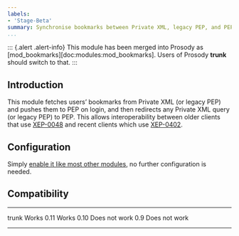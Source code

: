 ```yaml
---
labels:
- 'Stage-Beta'
summary: Synchronise bookmarks between Private XML, legacy PEP, and PEP
...
```


::: {.alert .alert-info}
This module has been merged into Prosody as
[mod_bookmarks][doc:modules:mod_bookmarks]. Users of Prosody **trunk**
should switch to that.
:::

Introduction
------------

This module fetches users’ bookmarks from Private XML (or legacy PEP) and
pushes them to PEP on login, and then redirects any Private XML query (or
legacy PEP) to PEP.  This allows interoperability between older clients that
use [XEP-0048](https://xmpp.org/extensions/xep-0048.html) and recent clients
which use [XEP-0402](https://xmpp.org/extensions/xep-0402.html).

Configuration
-------------

Simply [enable it like most other
modules](https://prosody.im/doc/installing_modules#prosody-modules), no
further configuration is needed.

Compatibility
-------------

  ------- ---------------
  trunk   Works
  0.11    Works
  0.10    Does not work
  0.9     Does not work
  ------- ---------------

